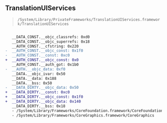 ## TranslationUIServices

> `/System/Library/PrivateFrameworks/TranslationUIServices.framework/TranslationUIServices`

```diff

   __DATA_CONST.__objc_classrefs: 0xd0
   __DATA_CONST.__objc_superrefs: 0x18
   __AUTH_CONST.__cfstring: 0x220
-  __AUTH_CONST.__objc_const: 0x1f0
-  __AUTH_CONST.__const: 0xc0
+  __AUTH_CONST.__objc_const: 0x0
   __AUTH_CONST.__auth_got: 0x1b0
-  __AUTH.__objc_data: 0xf0
   __DATA.__objc_ivar: 0x50
   __DATA.__data: 0x188
   __DATA.__bss: 0x50
-  __DATA_DIRTY.__objc_data: 0x50
+  __DATA_DIRTY.__const: 0xc0
+  __DATA_DIRTY.__objc_const: 0x1f0
+  __DATA_DIRTY.__objc_data: 0x140
   __DATA_DIRTY.__bss: 0x18
   - /System/Library/Frameworks/CoreFoundation.framework/CoreFoundation
   - /System/Library/Frameworks/CoreGraphics.framework/CoreGraphics

```
